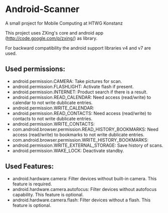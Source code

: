 Android-Scanner
===============

A small project for Mobile Computing at HTWG Konstanz

This project uses ZXing's core and android app (http://code.google.com/p/zxing/) as library.

For backward compatibility the android support libraries v4 and v7 are used.


## Used permissions:

* android.permission.CAMERA:								Take pictures for scan.
* android.permission.FLASHLIGHT:							Activate flash if present.
* android.permission.INTERNET:								Product search if there is a result.
* android.permission.READ_CALENDAR:							Need access (read/write) to calendar to not write dublicate entries.
* android.permission.WRITE_CALENDAR:
* android.permission.READ_CONTACTS:							Need access (read/write) to contacts to not write dublicate entries.
* android.permission.WRITE_CONTACTS:
* com.android.browser.permission.READ_HISTORY_BOOKMARKS:	Need access (read/write) to bookmarks to not write dublicate entries.
* com.android.browser.permission.WRITE_HISTORY_BOOKMARKS:
* android.permission.WRITE_EXTERNAL_STORAGE:				Save history of scans.
* android.permission.WAKE_LOCK:								Deactivate standby.

## Used Features:

* android.hardware.camera:				Filter devices without built-in camera. This feature is required.
* android.hardware.camera.autofocus:		Filter devices without autofocus capability. This feature is optional.
* android.hardware.camera.flash:			Filter devices without a flash. This feature is optional.

